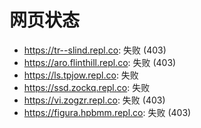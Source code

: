 # 网页状态
- https://tr--slind.repl.co: 失败 (403)
- https://aro.flinthill.repl.co: 失败 (403)
- https://ls.tpjow.repl.co: 失败
- https://ssd.zockq.repl.co: 失败
- https://vi.zogzr.repl.co: 失败 (403)
- https://figura.hpbmm.repl.co: 失败 (403)
